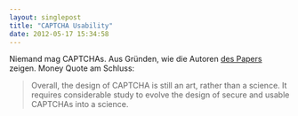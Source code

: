 ```yaml
---
layout: singlepost
title: "CAPTCHA Usability"
date: 2012-05-17 15:34:58
---
```

Niemand mag CAPTCHAs. Aus Gründen, wie die Autoren [des Papers](http://homepages.cs.ncl.ac.uk/jeff.yan/soups08.pdf) zeigen. Money Quote am Schluss:
>Overall, the design of CAPTCHA is still an art, rather than a science. It requires considerable study to evolve the design of secure and usable CAPTCHAs into a science.